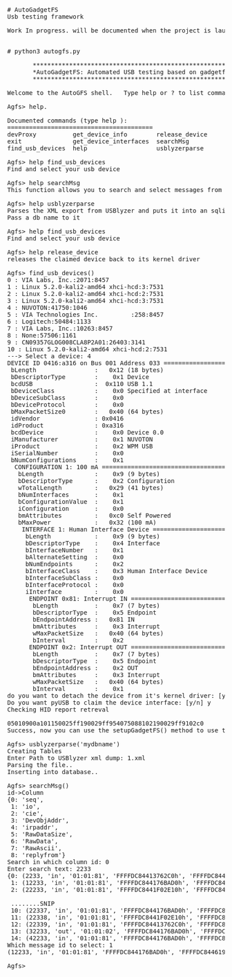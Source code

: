 <pre>
# AutoGadgetFS
Usb testing framework

Work In progress. will be documented when the project is launched. No sending and receiving yet.


# python3 autogfs.py   

       *******************************************************************************. 
       *AutoGadgetFS: Automated USB testing based on gadgetfs*************************. 
       *******************************************************************************.      
        
Welcome to the AutoGFS shell.   Type help or ? to list commands.  

Agfs> help. 

Documented commands (type help <topic>):
========================================
devProxy          get_device_info        release_device
exit              get_device_interfaces  searchMsg     
find_usb_devices  help                   usblyzerparse  

Agfs> help find_usb_devices  
Find and select your usb device  

Agfs> help searchMsg  
This function allows you to search and select messages from the db for usage

Agfs> help usblyzerparse
Parses the XML export from USBlyzer and puts it into an sqlite database
Pass a db name to it

Agfs> help find_usb_devices
Find and select your usb device

Agfs> help release_device
releases the claimed device back to its kernel driver

Agfs> find_usb_devices()
0 : VIA Labs, Inc.:2071:8457
1 : Linux 5.2.0-kali2-amd64 xhci-hcd:3:7531
2 : Linux 5.2.0-kali2-amd64 xhci-hcd:2:7531
3 : Linux 5.2.0-kali2-amd64 xhci-hcd:3:7531
4 : NUVOTON:41750:1046
5 : VIA Technologies Inc.         :258:8457
6 : Logitech:50484:1133
7 : VIA Labs, Inc.:10263:8457
8 : None:57506:1161
9 : CN09357GLOG008CLA8P2A01:26403:3141
10 : Linux 5.2.0-kali2-amd64 xhci-hcd:2:7531
---> Select a device: 4
DEVICE ID 0416:a316 on Bus 001 Address 033 =================
 bLength                :   0x12 (18 bytes)
 bDescriptorType        :    0x1 Device
 bcdUSB                 :  0x110 USB 1.1
 bDeviceClass           :    0x0 Specified at interface
 bDeviceSubClass        :    0x0
 bDeviceProtocol        :    0x0
 bMaxPacketSize0        :   0x40 (64 bytes)
 idVendor               : 0x0416
 idProduct              : 0xa316
 bcdDevice              :    0x0 Device 0.0
 iManufacturer          :    0x1 NUVOTON
 iProduct               :    0x2 WPM USB
 iSerialNumber          :    0x0 
 bNumConfigurations     :    0x1
  CONFIGURATION 1: 100 mA ==================================
   bLength              :    0x9 (9 bytes)
   bDescriptorType      :    0x2 Configuration
   wTotalLength         :   0x29 (41 bytes)
   bNumInterfaces       :    0x1
   bConfigurationValue  :    0x1
   iConfiguration       :    0x0 
   bmAttributes         :   0xc0 Self Powered
   bMaxPower            :   0x32 (100 mA)
    INTERFACE 1: Human Interface Device ====================
     bLength            :    0x9 (9 bytes)
     bDescriptorType    :    0x4 Interface
     bInterfaceNumber   :    0x1
     bAlternateSetting  :    0x0
     bNumEndpoints      :    0x2
     bInterfaceClass    :    0x3 Human Interface Device
     bInterfaceSubClass :    0x0
     bInterfaceProtocol :    0x0
     iInterface         :    0x0 
      ENDPOINT 0x81: Interrupt IN ==========================
       bLength          :    0x7 (7 bytes)
       bDescriptorType  :    0x5 Endpoint
       bEndpointAddress :   0x81 IN
       bmAttributes     :    0x3 Interrupt
       wMaxPacketSize   :   0x40 (64 bytes)
       bInterval        :    0x2
      ENDPOINT 0x2: Interrupt OUT ==========================
       bLength          :    0x7 (7 bytes)
       bDescriptorType  :    0x5 Endpoint
       bEndpointAddress :    0x2 OUT
       bmAttributes     :    0x3 Interrupt
       wMaxPacketSize   :   0x40 (64 bytes)
       bInterval        :    0x1
do you want to detach the device from it's kernel driver: [y/n] y
Do you want pyUSB to claim the device interface: [y/n] y
Checking HID report retreval

05010900a101150025ff190029ff954075088102190029ff9102c0
Success, now you can use the setupGadgetFS() method to use the device with GadgetFS

Agfs> usblyzerparse('mydbname')
Creating Tables
Enter Path to USBlyzer xml dump: 1.xml
Parsing the file..
Inserting into database..

Agfs> searchMsg()
id->Column
{0: 'seq',
 1: 'io',
 2: 'cie',
 3: 'DevObjAddr',
 4: 'irpaddr',
 5: 'RawDataSize',
 6: 'RawData',
 7: 'RawAscii',
 8: 'replyfrom'}
Search in which column id: 0
Enter search text: 2233
{0: (2233, 'in', '01:01:81', 'FFFFDC84413762C0h', 'FFFFDC844619F9A0h', 0, '', '', 0),
 1: (12233, 'in', '01:01:81', 'FFFFDC844176BAD0h', 'FFFFDC844619F9A0h', 0, '', '', 0),
 2: (22233, 'in', '01:01:81', 'FFFFDC8441F02E10h', 'FFFFDC844619F9A0h', 64, '96140000EC0400007FFFFFFF00F00100000000000000000000000000000000000000000000000000000000000000000000000000000000000000000000000000', 
 
 ........SNIP
 10: (22337, 'in', '01:01:81', 'FFFFDC844176BAD0h', 'FFFFDC8442BED9A0h', 0, '', '', 0),
 11: (22338, 'in', '01:01:81', 'FFFFDC8441F02E10h', 'FFFFDC8442BED9A0h', 0, '', '', 0),
 12: (22339, 'in', '01:01:81', 'FFFFDC84413762C0h', 'FFFFDC8442BED9A0h', 0, '', '', 0),
 13: (32233, 'out', '01:01:02', 'FFFFDC844176BAD0h', 'FFFFDC844C9149A0h', 0, '', '', 32228),
 14: (42233, 'in', '01:01:81', 'FFFFDC844176BAD0h', 'FFFFDC8442BED9A0h', 0, '', '', 0)}
Which message id to select: 1
(12233, 'in', '01:01:81', 'FFFFDC844176BAD0h', 'FFFFDC844619F9A0h', 0, '', '', 0)

Agfs> 
</pre>
